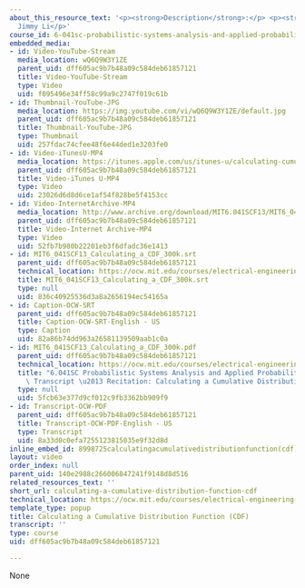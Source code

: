 ```yaml
---
about_this_resource_text: '<p><strong>Description</strong>:</p> <p><strong>Instructor</strong>:
  Jimmy Li</p>'
course_id: 6-041sc-probabilistic-systems-analysis-and-applied-probability-fall-2013
embedded_media:
- id: Video-YouTube-Stream
  media_location: wQ6Q9W3Y1ZE
  parent_uid: dff605ac9b7b48a09c584deb61857121
  title: Video-YouTube-Stream
  type: Video
  uid: f095496e34ff58c99a9c2747f019c61b
- id: Thumbnail-YouTube-JPG
  media_location: https://img.youtube.com/vi/wQ6Q9W3Y1ZE/default.jpg
  parent_uid: dff605ac9b7b48a09c584deb61857121
  title: Thumbnail-YouTube-JPG
  type: Thumbnail
  uid: 257fdac74cfee48f6e44ded1e3203fe0
- id: Video-iTunesU-MP4
  media_location: https://itunes.apple.com/us/itunes-u/calculating-cumulative-distribution/id814580809?i=249378072
  parent_uid: dff605ac9b7b48a09c584deb61857121
  title: Video-iTunes U-MP4
  type: Video
  uid: 23026d6d8d6ce1af54f828be5f4153cc
- id: Video-InternetArchive-MP4
  media_location: http://www.archive.org/download/MIT6.041SCF13/MIT6_041SCF13_Calculating_a_CDF_300k.mp4
  parent_uid: dff605ac9b7b48a09c584deb61857121
  title: Video-Internet Archive-MP4
  type: Video
  uid: 52fb7b980b22201eb3f6dfadc36e1413
- id: MIT6_041SCF13_Calculating_a_CDF_300k.srt
  parent_uid: dff605ac9b7b48a09c584deb61857121
  technical_location: https://ocw.mit.edu/courses/electrical-engineering-and-computer-science/6-041sc-probabilistic-systems-analysis-and-applied-probability-fall-2013/unit-ii/lecture-8/calculating-a-cumulative-distribution-function-cdf/MIT6_041SCF13_Calculating_a_CDF_300k.srt
  title: MIT6_041SCF13_Calculating_a_CDF_300k.srt
  type: null
  uid: 836c40925536d3a8a2656194ec54165a
- id: Caption-OCW-SRT
  parent_uid: dff605ac9b7b48a09c584deb61857121
  title: Caption-OCW-SRT-English - US
  type: Caption
  uid: 82a86b74dd963a26581139509aab1c0a
- id: MIT6_041SCF13_Calculating_a_CDF_300k.pdf
  parent_uid: dff605ac9b7b48a09c584deb61857121
  technical_location: https://ocw.mit.edu/courses/electrical-engineering-and-computer-science/6-041sc-probabilistic-systems-analysis-and-applied-probability-fall-2013/unit-ii/lecture-8/calculating-a-cumulative-distribution-function-cdf/MIT6_041SCF13_Calculating_a_CDF_300k.pdf
  title: "6.041SC Probabilistic Systems Analysis and Applied Probability, Fall 2013\
    \ Transcript \u2013 Recitation: Calculating a Cumulative Distribution Function(CDF)"
  type: null
  uid: 5fcb63e377d9cf012c9fb3362bb909f9
- id: Transcript-OCW-PDF
  parent_uid: dff605ac9b7b48a09c584deb61857121
  title: Transcript-OCW-PDF-English - US
  type: Transcript
  uid: 8a33d0c0efa7255123815035e9f32d8d
inline_embed_id: 8998725calculatingacumulativedistributionfunction(cdf)97825737
layout: video
order_index: null
parent_uid: 140e2988c266006847241f9148d8d516
related_resources_text: ''
short_url: calculating-a-cumulative-distribution-function-cdf
technical_location: https://ocw.mit.edu/courses/electrical-engineering-and-computer-science/6-041sc-probabilistic-systems-analysis-and-applied-probability-fall-2013/unit-ii/lecture-8/calculating-a-cumulative-distribution-function-cdf
template_type: popup
title: Calculating a Cumulative Distribution Function (CDF)
transcript: ''
type: course
uid: dff605ac9b7b48a09c584deb61857121

---
```

None